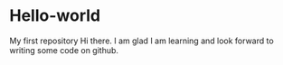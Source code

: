 # Hello-world
My first repository
 Hi there. I am glad I am learning and look forward to writing some code on github.
